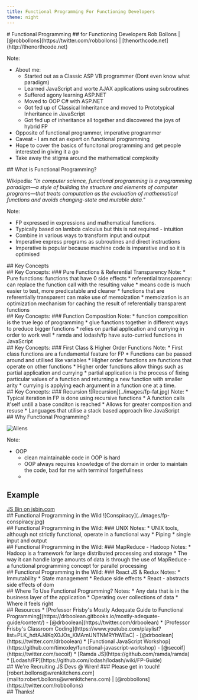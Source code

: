```yaml
---
title: Functional Programming For Functioning Developers
theme: night
---
```

<section data-markdown>
  # Functional Programming
  ## for Functioning Developers
  Rob Bollons | [@robbollons](https://twitter.com/robbollons) | [thenorthcode.net](http://thenorthcode.net)

Note:
  * About me:
     * Started out as a Classic ASP VB programmer (Dont even know what paradigm)
     * Learned JavaScript and worte AJAX applications using subroutines
     * Suffered agony learning ASP.NET
     * Moved to OOP C# with ASP.NET
     * Got fed up of Classical Inheritance and moved to Prototypical Inheritance in JavaScript
     * Got fed up of inheritance all together and discovered the joys of hybrid FP
  * Opposite of functional programmer, imperative programmer
  * Caveat - I am not an expert on functional programming
  * Hope to cover the basics of funcitonal programming and get people interested in giving it a go
  * Take away the stigma around the mathematical complexity
</section>

<section data-markdown>
  ## What is Functional Programming?

  Wikipedia: *"In computer science, functional programming is a programming paradigm—a style of building the structure and elements of computer programs—that treats computation as the evaluation of mathematical functions and avoids changing-state and mutable data."*

Note:
  * FP expressed in expressions and mathematical functions.
  * Typically based on lambda calculus but this is not required - intuition
  * Combine in various ways to transform input and output
  * Imperative express programs as subroutines and direct instructions
  * Imperative is popular because machine code is imparative and so it is optimised
</section>

<section>
  <section data-markdown>
    ## Key Concepts
  </section>
  <section data-markdown>
    ## Key Concepts:
    ### Pure Functions & Referential Transparency
Note:
  * Pure functions: functions that have 0 side effects
  * referential transparency: can replace the function call with the resulting value
  * means code is much easier to test, more predicatable and cleaner
  * functions that are referentially transparent can make use of memoization
  * memoization is an optimization mechanism for caching the result of referentially transparent functions
  </section>
  <section data-markdown data-background="../images/lego-bg.jpg">
    ## Key Concepts:
    ### Function Composition
Note:
  * function composition is the true lego of programming
  * glue functions together in different ways to preduce bigger functions
  * relies on partial application and currying in order to work well
  * ramda and lodash/fp have auto-curried functions in JavaScript
  </section>
  <section data-markdown>
    ## Key Concepts:
    ### First Class & Higher Order Functions
Note:
  * First class functions are a fundamental feature for FP
  * Functions can be passed around and utilised like variables
  * Higher order functions are functions that operate on other functions
  * Higher order functions allow things such as partial application and currying
  * partial application is the process of fixing particular values of a function and returning a new function with smaller arity
  * currying is applying each argument in a function one at a time.
  </section>
  <section data-markdown>
    ## Key Concepts:
    ### Recursion
    ![Recursion](../images/fp-fat.jpg)
Note:
  * Typical iteration in FP is done using recursive functions
  * A function calls it'self untill a base conditon is reached
  * Allows for greater composition and resuse
  * Languages that utilise a stack based approach like JavaScript
  </section>
</section>

<section data-markdown>
  ## Why Functional Programming?

 ![Aliens](../images/fp-aliens.jpg)

Note:
  * OOP
    * clean maintainable code in OOP is hard
    * OOP always requires knowledge of the domain in order to maintain the code, bad for me with terminal forgetfullness
    * 
</section>

<section>
  <h2>Example</h2>
  <a class="jsbin-embed" href="http://jsbin.com/dagazeneye/embed?js,console">JS Bin on jsbin.com</a>
  <script src="http://static.jsbin.com/js/embed.min.js?3.35.12"></script>
</section>

<section>
  <section data-markdown>
    ## Functional Programming in the Wild
    ![Conspiracy](../images/fp-conspiracy.jpg)
  </section>
  <section data-markdown>
    ## Functional Programming in the Wild:
    ### UNIX
Notes:
  * UNIX tools, although not strictly functional, operate in a functional way
  * Piping
  * single input and output
  </section>
  <section data-markdown>
    ## Functional Programming in the Wild:
    ### MapReduce - Hadoop
Notes:
  * Hadoop is a framework for large distributed processing and storage
  * The way it can handle large amounts of data is through the use of MapReduce - a functional programming concept for parallel processing
  </section>
  <section data-markdown>
    ## Functional Programming in the Wild:
    ### React JS & Redux
Notes:
  * Immutability
  * State management
  * Reduce side effects
  * React - abstracts side effects of dom
  </section>
</section>

<section data-markdown>
   ## Where To Use Functional Programming?
Notes:
  * Any data that is in the business layer of the application
  * Operating over collections of data
  * Where it feels right
</section>

<section data-markdown>
  ## Resources
  * [Professor Frisby's Mostly Adequate Guide to Functional Programming](https://drboolean.gitbooks.io/mostly-adequate-guide/content/) - [@drboolean](https://twitter.com/drboolean)
  * [Professor Frisby's Classroom Coding](https://www.youtube.com/playlist?list=PLK_hdtAJ4KqX0JOs_KMAmUNTNMRYhWEaC) - [@drboolean](https://twitter.com/drboolean)
  * [Functional JavaScript Workshop](https://github.com/timoxley/functional-javascript-workshop) - [@secoif](https://twitter.com/secoif)
  * [Ramda JS](https://github.com/ramda/ramda)
  * [Lodash/FP](https://github.com/lodash/lodash/wiki/FP-Guide)
</section>

<section data-markdown>
  ## We're Recruiting JS Devs @ Wren!
  ### Please get in touch!
  [robert.bollons@wrenkitchens.com](mailto:robert.bollons@wrenkitchens.com) | [@robbollons](https://twitter.com/robbollons)
</section>

<section data-markdown>
  ## Thanks!
</section>

